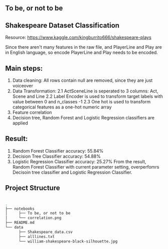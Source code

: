 ## To be, or not to be

## Shakespeare Dataset Classification

Resource: https://www.kaggle.com/kingburrito666/shakespeare-plays

Since there aren't many features in the raw file, and PlayerLine and Play are in English language, so encode PlayerLine and Play needs to be encoded.

## Main steps:
   1. Data cleaning: All rows contain null are removed, since they are just voiceover
   2. Data Transformation:
                           2.1 ActSceneLine is seperated to 3 columns: Act, Scene and Line
                           2.2 Label Encoder is used to transform target labels with value between 0 and
                              n_classes -1
                           2.3 One hot is used to transform categorical features as a one-hot numeric array
   3. Feature correlation
   4. Decision tree, Random Forest and Logistic Regression classifiers are applied

## Result:
   1. Random Forest Classifier accuracy: 55.84%
   2. Decision Tree Classifier accuracy: 54.88%
   3. Logistic Regression Classifier accuracy: 25.27%
From the result, Random Forest Classifier with current parameter setting, overperfomrs Decisoin tree classifier and Logistic Regression Classifier.

## Project Structure

```bash

.
├── notebooks
│     ├── To be, or not to be
│     └── correlation.png
├── README.md
└── data
      ├── Shakespeare_data.csv
      ├── alllines.txt
      └── william-shakespeare-black-silhouette.jpg
```
